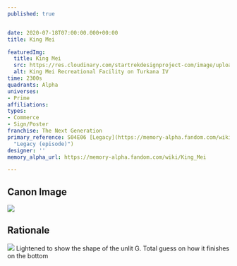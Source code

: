 ```yaml
---
published: true


date: 2020-07-18T07:00:00.000+00:00
title: King Mei

featuredImg:
  title: King Mei
  src: https://res.cloudinary.com/startrekdesignproject-com/image/upload/v1595099382/KingMei.png
  alt: King Mei Recreational Facility on Turkana IV
time: 2300s
quadrants: Alpha
universes:
- Prime
affiliations:
types:
- Commerce
- Sign/Poster
franchise: The Next Generation
primary_reference: S04E06 [Legacy](https://memory-alpha.fandom.com/wiki/Legacy_(episode)
  "Legacy (episode)")
designer: ''
memory_alpha_url: https://memory-alpha.fandom.com/wiki/King_Mei

---
```

## Canon Image

![](https://res.cloudinary.com/startrekdesignproject-com/image/upload/v1595099382/KingMei_TNG-Legacy.jpg)

## Rationale


![](https://res.cloudinary.com/startrekdesignproject-com/image/upload/v1595099382/KingMei_Rationale.jpg) Lightened to show the shape of the unlit G. Total guess on how it finishes on the bottom 